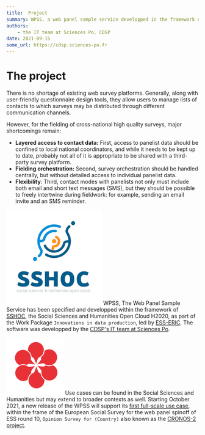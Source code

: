 ```yaml
---
title:  Project
summary: WPSS, a web panel sample service developped in the framework of SSHOC H2020 lead by ESS ERIC
authors:
    - the IT team at Sciences Po, CDSP
date: 2021-09-15
some_url: https://cdsp.sciences-po.fr
---
```

# The project
<!-- ## Context -->
There is no shortage of existing web survey platforms. Generally, along with user-friendly questionnaire design tools, they allow users to manage lists of contacts to which surveys may be distributed through different communication channels.

However, for the fielding of cross-national high quality surveys, major shortcomings remain:

- **Layered access to contact data:**
First, access to panelist data should be confined to local national coordinators, and while it needs to be kept up to date, probably not all of it is appropriate to be shared with a third-party survey platform.
- **Fielding orchestration:** Second, survey orchestration should be handled centrally, but without detailed access to individual panelist data.
- **Flexibility**: Third, contact modes with panelists not only must include both email and short text messages (SMS), but they should be possible to freely intertwine during fieldwork: for example, sending an email invite and an SMS reminder.
<!-- ## SSHOC -->
![SSHOC logo](img/wpss/SSHOC_logo.jpg)
WPSS, The Web Panel Sample Service has been specified and developped within the framework of [SSHOC](https://sshopencloud.eu/d41-sample-management-system-cross-national-web-survey), the Social Sciences and Humanities Open Cloud H2020, as part of the Work Package `Innovations in data production`, led by [ESS-ERIC](https://www.europeansocialsurvey.org). The software was developped by the [CDSP's IT team at Sciences Po](https://cdsp.sciences-po.fr).

<!-- ## Opinion Survey for *Country* -->
![Opinion Survey for Country logo](img/wpss/opinion-survey-for-country-logo.png)
Use cases can be found in the Social Sciences and Humanities  but may extend to broader contexts as well. Starting October 2021, a new release of the WPSS will support its [first full-scale use case](use/opinion-study-for-country.md), within the frame of the European Social Survey for the web panel spinoff of ESS round 10, `Opinion Survey for (Country)` also known as the [CRONOS-2 project](https://cordis.europa.eu/project/id/871063).
